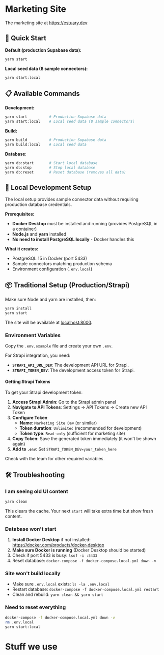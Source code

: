 # Marketing Site

The marketing site at https://estuary.dev

## 🚀 Quick Start

**Default (production Supabase data):**

```bash
yarn start
```

**Local seed data (8 sample connectors):**

```bash
yarn start:local
```

## 📋 Available Commands

**Development:**

```bash
yarn start          # Production Supabase data
yarn start:local    # Local seed data (8 sample connectors)
```

**Build:**

```bash
yarn build          # Production Supabase data
yarn build:local    # Local seed data
```

**Database:**

```bash
yarn db:start       # Start local database
yarn db:stop        # Stop local database
yarn db:reset       # Reset database (removes all data)
```

## 🔧 Local Development Setup

The local setup provides sample connector data without requiring production database credentials.

**Prerequisites:**

-   **Docker Desktop** must be installed and running (provides PostgreSQL in a container)
-   **Node.js** and **yarn** installed
-   **No need to install PostgreSQL locally** - Docker handles this

**What it creates:**

-   PostgreSQL 15 in Docker (port 5433)
-   Sample connectors matching production schema
-   Environment configuration (`.env.local`)

## 📦 Traditional Setup (Production/Strapi)

Make sure Node and yarn are installed, then:

```bash
yarn install
yarn start
```

The site will be available at [localhost:8000](http://localhost:8000).

### Environment Variables

Copy the `.env.example` file and create your own `.env`.

For Strapi integration, you need:

-   **`STRAPI_API_URL_DEV`**: The development API URL for Strapi.
-   **`STRAPI_TOKEN_DEV`**: The development access token for Strapi.

#### Getting Strapi Tokens

To get your Strapi development token:

1. **Access Strapi Admin**: Go to the Strapi admin panel
2. **Navigate to API Tokens**: Settings → API Tokens → Create new API Token
3. **Configure Token**:
    - **Name**: `Marketing Site Dev` (or similar)
    - **Token duration**: `Unlimited` (recommended for development)
    - **Token type**: `Read-only` (sufficient for marketing site)
4. **Copy Token**: Save the generated token immediately (it won't be shown again)
5. **Add to `.env`**: Set `STRAPI_TOKEN_DEV=your_token_here`

Check with the team for other required variables.

## 🛠️ Troubleshooting

### I am seeing old UI content

```bash
yarn clean
```

This clears the cache. Your next `start` will take extra time but show fresh content.

### Database won't start

1. **Install Docker Desktop** if not installed: https://docker.com/products/docker-desktop
2. **Make sure Docker is running** (Docker Desktop should be started)
3. Check if port 5433 is busy: `lsof -i :5433`
4. Reset database: `docker-compose -f docker-compose.local.yml down -v`

### Site won't build locally

-   Make sure `.env.local` exists: `ls -la .env.local`
-   Restart database: `docker-compose -f docker-compose.local.yml restart`
-   Clean and rebuild: `yarn clean && yarn start`

### Need to reset everything

```bash
docker-compose -f docker-compose.local.yml down -v
rm .env.local
yarn start:local
```

# Stuff we use
